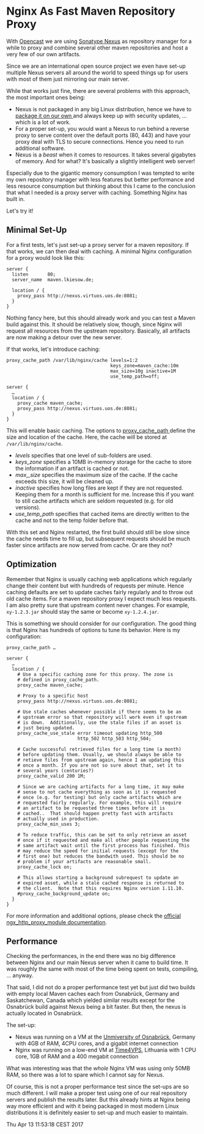 Nginx As Fast Maven Repository Proxy
====================================

With [Opencast](http://opencast.org) we are using [Sonatype
Nexus](http://www.sonatype.org/nexus/) as repository manager for a while to
proxy and combine several other maven repositories and host a very few of our
own artifacts.

Since we are an international open source project we even have set-up multiple
Nexus servers all around the world to speed things up for users with most of
them just mirroring our main server.

While that works just fine, there are several problems with this approach, the
most important ones being:

- Nexus is not packaged in any big Linux distribution, hence we have to
  [package it on our own
  ](https://copr.fedorainfracloud.org/coprs/lkiesow/nexus-oss/) and always keep
  up with security updates, … which is a lot of work.
- For a proper set-up, you would want a Nexus to run behind a reverse proxy to
  serve content over the default ports (80, 443) and have your proxy deal with
  TLS to secure connections. Hence you need to run additional software.
- Nexus is a *beast* when it comes to resources. It takes several gigabytes of
  memory. And for what? It's basically a slightly intelligent web server!

Especially due to the gigantic memory consumption I was tempted to write my own
repository manager with less features but better performance and less resource
consumption but thinking about this I came to the conclusion that what I needed
is a proxy server with caching. Something Nginx has built in.

Let's try it!


Minimal Set-Up
--------------

For a first tests, let's just set-up a proxy server for a maven repository. If
that works, we can then deal with caching. A minimal Nginx configuration for a
proxy would look like this:

    server {
      listen       80;
      server_name  maven.lkiesow.de;

      location / {
        proxy_pass http://nexus.virtuos.uos.de:8081;
      }
    }

Nothing fancy here, but this should already work and you can test a Maven build
against this. It should be relatively slow, though, since Nginx will request
all resources from the upstream repository. Basically, all artifacts are now
making a detour over the new server.

If that works, let's introduce caching:

    proxy_cache_path /var/lib/nginx/cache levels=1:2
                                          keys_zone=maven_cache:10m
                                          max_size=10g inactive=1M
                                          use_temp_path=off;

    server {
      …
      location / {
        proxy_cache maven_cache;
        proxy_pass http://nexus.virtuos.uos.de:8081;
      }
    }

This will enable basic caching. The options to [proxy\_cache\_path
](http://nginx.org/en/docs/http/ngx_http_proxy_module.html#proxy_cache_path)
define the size and location of the cache. Here, the cache will be stored at
`/var/lib/nginx/cache`.

- *levels* specifies that one level of sub-folders are used.
- *keys\_zone* specifies a 10MB in-memory storage for the cache to store the
  information if an artifact is cached or not.
- *max¸_size* specifies the maximum size of the cache. If the cache exceeds
  this size, it will be cleaned up.
- *inactive* specifies how long files are kept if they are not requested.
  Keeping them for a month is sufficient for me. Increase this if you want to
  still cache artifacts which are seldom requested (e.g. for old versions).
- *use\_temp\_path* specifies that cached items are directly written to the
  cache and not to the temp folder before that.

With this set and Nginx restarted, the first build should still be slow since
the cache needs time to fill up, but subsequent requests should be much faster
since artifacts are now served from cache. Or are they not?


Optimization
------------

Remember that Nginx is usually caching web applications which regularly change
their content but with hundreds of requests per minute. Hence caching defaults
are set to update caches fairly regularly and to throw out old cache items. For
a maven repository proxy I expect much less requests. I am also pretty sure
that upstream content never changes. For example, `xy-1.2.3.jar` should stay
the same or become `xy-1.2.4.jar`.

This is something we should consider for our configuration. The good thing is
that Nginx has hundreds of options tu tune its behavior. Here is my
configuration:

    proxy_cache_path …

    server {
      …
      location / {
        # Use a specific caching zone for this proxy. The zone is
        # defined in proxy_cache_path.
        proxy_cache maven_cache;

        # Proxy to a specific host
        proxy_pass http://nexus.virtuos.uos.de:8081;

        # Use stale caches whenever possible if there seems to be an
        # upstream error so that repository will work even if upstream
        # is down.  Additionally, use the stale files if an asset is
        # just being updated.
        proxy_cache_use_stale error timeout updating http_500
                              http_502 http_503 http_504;

        # Cache successful retrieved files for a long time (a month)
        # before updating them. Usually, we should always be able to
        # retieve files from upstream again, hence I am updating this
        # once a month. If you are not so sure about that, set it to
        # several years (centuries?)
        proxy_cache_valid 200 1M;

        # Since we are caching artifacts for a long time, it may make
        # sense to not cache everything as soon as it is requested
        # once (e.g. for testing) but only cache artifacts which are
        # requested fairly regularly. For example, this will require
        # an artifact to be requested three times before it is
        # cached..  That should happen pretty fast with artifacts
        # actually used in production.
        proxy_cache_min_uses 3;

        # To reduce traffic, this can be set to only retrieve an asset
        # once if it requested and make all other people requesting the
        # same artifact wait until the first process has finished. This
        # may reduce the speed for initial requests (except for the
        # first one) but reduces the bandwith used. This should be no
        # problem if your artifacts are reasonable small.
        proxy_cache_lock on;

        # This allows starting a background subrequest to update an
        # expired asset, while a stale cached response is returned to
        # the client.  Note that this requires Nginx version 1.11.10.
        #proxy_cache_background_update on;
      }
    }

For more information and additional options, please check the
[official ngx\_http\_proxy\_module
documentation](http://nginx.org/en/docs/http/ngx_http_proxy_module.html).

Performance
-----------

Checking the performances, in the end there was no big difference between Nginx
and our main Nexus server when it came to build time. It was roughly the same
with most of the time being spent on tests, compiling, … anyway.

That said, I did not do a proper performance test yet but just did two builds
with empty local Maven caches each from Osnabrück, Germany and Saskatchewan,
Canada which yielded similar results except for the Osnabrück build against
Nexus being a bit faster. But then, the nexus is actually located in Osnabrück.

The set-up:

- Nexus was running on a VM at the [Unmiversity of Osnabrück](http://uos.de),
  Germany with 4GB of RAM, 4CPU cores, and a gigabit internet connection
- Nginx was running on a low-end VM at [Time4VPS](https://time4vps.eu/),
  Lithuania with 1 CPU core, 1GB of RAM and a 400 megabit connection

What was interesting was that the *whole* Nginx VM was using only 50MB RAM, so
there was a lot to spare which I cannot say for Nexus.

Of course, this is not a proper performance test since the set-ups are so much
different. I will make a proper test using one of our real repository servers
and publish the results later. But this already hints at Nginx being way more
efficient and with it being packaged in most modern Linux distributions it is
definitely easier to set-up and much easier to maintain.


<time>Thu Apr 13 11:53:18 CEST 2017</time>
